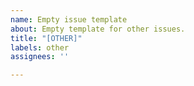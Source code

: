 ```yaml
---
name: Empty issue template
about: Empty template for other issues.
title: "[OTHER]"
labels: other
assignees: ''

---
```



